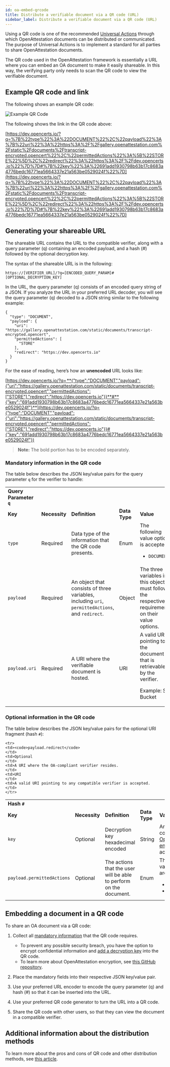 ```yaml
---
id: oa-embed-qrcode
title: Distribute a verifiable document via a QR code (URL)
sidebar_label: Distribute a verifiable document via a QR code (URL)
---
```


Using a QR code is one of the recommended [Universal Actions](https://github.com/Open-Attestation/adr/blob/master/universal_actions.md#universal-actions-for-open-attestation-documents) through which OpenAttestation documents can be distributed or communicated. The purpose of Universal Actions is to implement a standard for all parties to share OpenAttestation documents.

The QR code used in the OpenAttestation framework is essentially a URL where you can embed an OA document to make it easily shareable. In this way, the verifying party only needs to scan the QR code to view the verifiable document. 


## Example QR code and link

The following shows an example QR code:

![Example QR Code](/docs/developer-section/quickstart/oa-embedded-qrcode/example-qrcode.png)


The following shows the link in the QR code above: 

[https://dev.opencerts.io/?q=%7B%22type%22%3A%22DOCUMENT%22%2C%22payload%22%3A%7B%22uri%22%3A%22https%3A%2F%2Fgallery.openattestation.com%2Fstatic%2Fdocuments%2Ftranscript-encrypted.opencert%22%2C%22permittedActions%22%3A%5B%22STORE%22%5D%2C%22redirect%22%3A%22https%3A%2F%2Fdev.opencerts.io%22%7D%7D#%7B%22key%22%3A%22691add1930798b63b17c8683a4776bedc16771ea5664337e21a563be0529024f%22%7D](https://dev.opencerts.io/?q=%7B%22type%22%3A%22DOCUMENT%22%2C%22payload%22%3A%7B%22uri%22%3A%22https%3A%2F%2Fgallery.openattestation.com%2Fstatic%2Fdocuments%2Ftranscript-encrypted.opencert%22%2C%22permittedActions%22%3A%5B%22STORE%22%5D%2C%22redirect%22%3A%22https%3A%2F%2Fdev.opencerts.io%22%7D%7D#%7B%22key%22%3A%22691add1930798b63b17c8683a4776bedc16771ea5664337e21a563be0529024f%22%7D)


## Generating your shareable URL

The shareable URL contains the URL to the compatible verifier, along with a query parameter (q) containing an encoded payload, and a hash (#) followed by the optional decryption key.

The syntax of the shareable URL is in the following: 


```
https://[VERIFIER_URL]/?q=[ENCODED_QUERY_PARAM]#[OPTIONAL_DECRYPTION_KEY]
```


In the URL, the query parameter (q) consists of an encoded query string of a JSON. If you analyze the URL in your preferred URL decoder, you will see the query parameter (q) decoded to a JSON string similar to the following example:


```
{
  "type": "DOCUMENT",
  "payload": {
    "uri": "https://gallery.openattestation.com/static/documents/transcript-encrypted.opencert",
    "permittedActions": [
      "STORE"
    ],
    "redirect": "https://dev.opencerts.io"
  }
}
```



For the ease of reading, here’s how an **unencoded** URL looks like:



[https://dev.opencerts.io/?q= **{"type":"DOCUMENT","payload":{"uri":"https://gallery.openattestation.com/static/documents/transcript-encrypted.opencert","permittedActions":["STORE"],"redirect":"https://dev.opencerts.io"}}**#**{"key":"691add1930798b63b17c8683a4776bedc16771ea5664337e21a563be0529024f"}**​](https://dev.opencerts.io/?q={"type":"DOCUMENT","payload":{"uri":"https://gallery.openattestation.com/static/documents/transcript-encrypted.opencert","permittedActions":["STORE"],"redirect":"https://dev.opencerts.io"}}#{"key":"691add1930798b63b17c8683a4776bedc16771ea5664337e21a563be0529024f"})



>**Note:** The bold portion has to be encoded separately.


### Mandatory information in the QR code

The table below describes the JSON key/value pairs for the query parameter `q` for the verifier to handle: 


<table>
  <tr>
   <td><strong>Query Parameter <code>q</code></strong>
   </td>
  </tr>
  <tr>
   <td><strong>Key</strong>
   </td>
   <td><strong>Necessity</strong>
   </td>
   <td><strong>Definition</strong>
   </td>
   <td><strong>Data Type</strong>
   </td>
   <td><strong>Value</strong>
   </td>
  </tr>
  <tr>
   <td><code>type</code>
   </td>
   <td>Required
   </td>
   <td>Data type of the information that the QR code presents.
   </td>
   <td>Enum
   </td>
   <td>The following value option is accepted:
<ul>

<li><code>DOCUMENT</code>
</li>
</ul>
   </td>
  </tr>
  <tr>
   <td><code>payload</code>
   </td>
   <td>Required
   </td>
   <td>An object that consists of three variables, including <code>uri</code>, <code>permittedActions</code>, and <code>redirect</code>.
   </td>
   <td>Object
   </td>
   <td>The three variables in this object must follow the respective requirements on their value options.
   </td>
  </tr>
  <tr>
   <td><code>payload.uri</code>
   </td>
   <td>Required
   </td>
   <td>A URI where the verifiable document is hosted.
   </td>
   <td>URI
   </td>
   <td>A valid URI pointing to the document that is retrievable by the verifier. 
<p>Example: S3 Bucket</p>
   </td>
  </tr>
</table>



### Optional information in the QR code

The table below describes the JSON key/value pairs for the optional URI fragment (hash `#`): 


<table>
  <tr>
   <td><strong>Hash <code>#</code></strong>
   </td>
  </tr>

  <tr>
   <td><strong>Key</strong>
   </td>
   <td><strong>Necessity</strong>
   </td>
   <td><strong>Definition</strong>
   </td>
   <td><strong>Data Type</strong>
   </td>
   <td><strong>Value</strong>
   </td>
  </tr>

  <tr>
   <td><code>key</code>
   </td>
   <td>Optional
   </td>
   <td>Decryption key hexadecimal encoded
   </td>
   <td>String
   </td>
   <td>Any key compliant with <a href="https://github.com/Open-Attestation/oa-encryption">OpenAttestation encryption</a> is accepted. 
   </td>
  </tr>

  <tr>
    <td><code>payload.permittedActions</code>
    </td>
    <td>Optional
    </td>
    <td>The actions that the user will be able to perform on the document.
    </td>
    <td>Enum
    </td>
    <td>The following value options are accepted:
  <ul>

  <li><code>VIEW</code></li>

  <li><code>STORE</code></li>

  </ul>
    </td>
    </tr>
    
    <tr>
    <td><code>payload.redirect</code>
    </td>
    <td>Optional
    </td>
    <td>A URI where the OA-compliant verifier resides.
    </td>
    <td>URI
    </td>
    <td>A valid URI pointing to any compatible verifier is accepted.
    </td>
    </tr>

</table>


## Embedding a document in a QR code

To share an OA document via a QR code:  

1. Collect all [mandatory information](#mandatory-information-in-the-qr-code) that the QR code requires.
    * To prevent any possible security breach, you have the option to encrypt confidential information and [add a decryption key](#optional-information-in-the-qr-code) into the QR code. 
    * To learn more about OpenAttestation encryption, see [this GitHub repository](https://github.com/Open-Attestation/oa-encryption).

2. Place the mandatory fields into their respective JSON key/value pair.

3. Use your preferred URL encoder to encode the query parameter (q) and hash (#) so that it can be inserted into the URL. 

4. Use your preferred QR code generator to turn the URL into a QR code.

5. Share the QR code with other users, so that they can view the document in a compatible verifier.


## Additional information about the distribution methods

To learn more about the pros and cons of QR code and other distribution methods, see [this article](/docs/faq-section/faq04).
